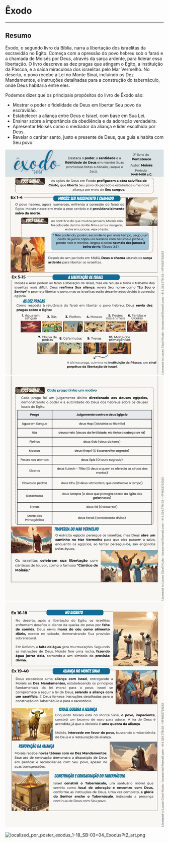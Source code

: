 # Êxodo

---

## Resumo

Êxodo, o segundo livro da Bíblia, narra a libertação dos israelitas da escravidão no Egito. Começa com a opressão do povo hebreu sob o faraó e a chamada de Moisés por Deus, através da sarça ardente, para liderar essa libertação. O livro descreve as dez pragas que atingem o Egito, a instituição da Páscoa, e a saída miraculosa dos israelitas pelo Mar Vermelho. No deserto, o povo recebe a Lei no Monte Sinai, incluindo os Dez Mandamentos, e instruções detalhadas para a construção do tabernáculo, onde Deus habitaria entre eles.

Podemos dizer que os principais propósitos do livro de Êxodo são:

* Mostrar o poder e fidelidade de Deus em libertar Seu povo da escravidão.
* Estabelecer a aliança entre Deus e Israel, com base em Sua Lei.
* Ensinar sobre a importância da obediência e da adoração verdadeira.
* Apresentar Moisés como o mediador da aliança e líder escolhido por Deus.
* Revelar o caráter santo, justo e presente de Deus, que guia e habita com Seu povo.

![Page 0001.png](images/Page%200001.png)
![Page 0002.png](images/Page%200002.png)
![Page 0003.png](images/Page%200003.png)

![localized_por_poster_exodus_1-18_SB-03+04_ExodusPt2_art.png](images/localized_por_poster_exodus_1-18_SB-03%2B04_ExodusPt2_art.png)